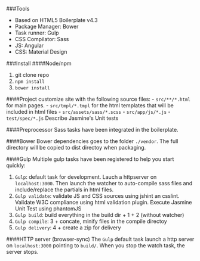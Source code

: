 ###Tools
- Based on HTML5 Boilerplate v4.3
- Package Manager: Bower
- Task runner: Gulp
- CSS Compilator: Sass
- JS: Angular
- CSS: Material Design

###Install
####Node/npm
1.  git clone repo
2.  `npm install`
3.  `bower install`

####Project
customize site with the following source files:
    - `src/**/*.html` for main pages.
    - `src/tmpl/*.tmpl` for the html templates that will be included in html files
    - `src/assets/sass/*.scss`
    - `src/app/js/*.js`
    - `test/spec/*.js` Describe Jasmine's Unit tests

####Preprocessor
Sass tasks have been integrated in the boilerplate.

####Bower
Bower dependencies goes to the folder `./vendor`. The full directory will be copied to dist directoy when packaging.

####Gulp
Multiple gulp tasks have been registered to help you start quickly:
1. `Gulp`: default task for development. Lauch a httpserver on `localhost:3000`. Then launch the watcher to auto-compile sass files and include/replace the partials in html files.
2. `Gulp validate`: validate JS and CSS sources using jshint an csslint. Validate W3C compliance using html validation plugin. Execute Jasmine Unit Test using phantomJS
3. `Gulp build`: build everything in the build dir + 1 + 2 (without watcher)
4. `Gulp compile`: 3 + concate, minify files in the compile directoy
5. `Gulp delivery`: 4 + create a zip for delivery

####HTTP server (browser-sync)
The `Gulp` default task launch a http server on `localhost:3000` pointing to `build/`. When you stop the watch task, the server stops.

